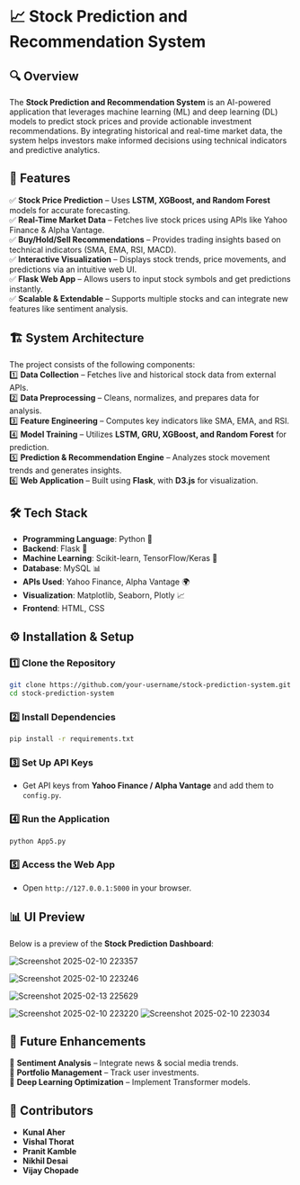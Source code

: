 # 📈 Stock Prediction and Recommendation System  

## 🔍 Overview  
The **Stock Prediction and Recommendation System** is an AI-powered application that leverages machine learning (ML) and deep learning (DL) models to predict stock prices and provide actionable investment recommendations. By integrating historical and real-time market data, the system helps investors make informed decisions using technical indicators and predictive analytics.

## 🎯 Features  
✅ **Stock Price Prediction** – Uses **LSTM, XGBoost, and Random Forest** models for accurate forecasting.  
✅ **Real-Time Market Data** – Fetches live stock prices using APIs like Yahoo Finance & Alpha Vantage.  
✅ **Buy/Hold/Sell Recommendations** – Provides trading insights based on technical indicators (SMA, EMA, RSI, MACD).  
✅ **Interactive Visualization** – Displays stock trends, price movements, and predictions via an intuitive web UI.  
✅ **Flask Web App** – Allows users to input stock symbols and get predictions instantly.  
✅ **Scalable & Extendable** – Supports multiple stocks and can integrate new features like sentiment analysis.

## 🏗 System Architecture  
The project consists of the following components:  
1️⃣ **Data Collection** – Fetches live and historical stock data from external APIs.  
2️⃣ **Data Preprocessing** – Cleans, normalizes, and prepares data for analysis.  
3️⃣ **Feature Engineering** – Computes key indicators like SMA, EMA, and RSI.  
4️⃣ **Model Training** – Utilizes **LSTM, GRU, XGBoost, and Random Forest** for prediction.  
5️⃣ **Prediction & Recommendation Engine** – Analyzes stock movement trends and generates insights.  
6️⃣ **Web Application** – Built using **Flask**, with **D3.js** for visualization.  

## 🛠 Tech Stack  
- **Programming Language**: Python 🐍  
- **Backend**: Flask 🚀  
- **Machine Learning**: Scikit-learn, TensorFlow/Keras 🤖  
- **Database**: MySQL 📊  
- **APIs Used**: Yahoo Finance, Alpha Vantage 🌍  
- **Visualization**: Matplotlib, Seaborn, Plotly 📈  
- **Frontend**: HTML, CSS  

## ⚙️ Installation & Setup  
### 1️⃣ Clone the Repository  
```bash
git clone https://github.com/your-username/stock-prediction-system.git
cd stock-prediction-system
```
### 2️⃣ Install Dependencies  
```bash
pip install -r requirements.txt
```
### 3️⃣ Set Up API Keys  
- Get API keys from **Yahoo Finance / Alpha Vantage** and add them to `config.py`.

### 4️⃣ Run the Application  
```bash
python App5.py
```
### 5️⃣ Access the Web App  
- Open `http://127.0.0.1:5000` in your browser.

## 📊 UI Preview  
Below is a preview of the **Stock Prediction Dashboard**:

![Screenshot 2025-02-10 223357](https://github.com/user-attachments/assets/b752a0cd-dfa6-489e-8fed-f0ccaaf18bfc)

![Screenshot 2025-02-10 223246](https://github.com/user-attachments/assets/2ce86513-ed9b-4510-9531-14bf275bae69)

![Screenshot 2025-02-13 225629](https://github.com/user-attachments/assets/2a48831b-8386-41a1-a83c-facfef1c3852)

![Screenshot 2025-02-10 223220](https://github.com/user-attachments/assets/01b8d848-3dbd-4a60-a1e5-7134c359345d)
![Screenshot 2025-02-10 223034](https://github.com/user-attachments/assets/2f78d029-cd64-4d89-8d91-50814f6b6cd6)



## 📌 Future Enhancements  
🚀 **Sentiment Analysis** – Integrate news & social media trends.  
🚀 **Portfolio Management** – Track user investments.  
🚀 **Deep Learning Optimization** – Implement Transformer models.  

## 📝 Contributors  
- **Kunal Aher**  
- **Vishal Thorat**  
- **Pranit Kamble**  
- **Nikhil Desai**  
- **Vijay Chopade**  


